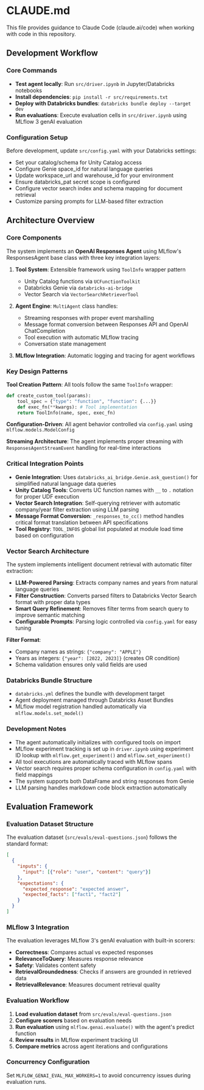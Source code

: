 # CLAUDE.md

This file provides guidance to Claude Code (claude.ai/code) when working with code in this repository.

## Development Workflow

### Core Commands

- **Test agent locally**: Run `src/driver.ipynb` in Jupyter/Databricks notebooks
- **Install dependencies**: `pip install -r src/requirements.txt`
- **Deploy with Databricks bundles**: `databricks bundle deploy --target dev`
- **Run evaluations**: Execute evaluation cells in `src/driver.ipynb` using MLflow 3 genAI evaluation

### Configuration Setup

Before development, update `src/config.yaml` with your Databricks settings:

- Set your catalog/schema for Unity Catalog access
- Configure Genie space_id for natural language queries  
- Update workspace_url and warehouse_id for your environment
- Ensure databricks_pat secret scope is configured
- Configure vector search index and schema mapping for document retrieval
- Customize parsing prompts for LLM-based filter extraction

## Architecture Overview

### Core Components

The system implements an **OpenAI Responses Agent** using MLflow's ResponsesAgent base class with three key integration layers:

1. **Tool System**: Extensible framework using `ToolInfo` wrapper pattern
   - Unity Catalog functions via `UCFunctionToolkit`
   - Databricks Genie via `databricks-ai-bridge`
   - Vector Search via `VectorSearchRetrieverTool`

2. **Agent Engine**: `MultiAgent` class handles:
   - Streaming responses with proper event marshalling
   - Message format conversion between Responses API and OpenAI ChatCompletion
   - Tool execution with automatic MLflow tracing
   - Conversation state management

3. **MLflow Integration**: Automatic logging and tracing for agent workflows

### Key Design Patterns

**Tool Creation Pattern**: All tools follow the same `ToolInfo` wrapper:

```python
def create_custom_tool(params):
    tool_spec = {"type": "function", "function": {...}}
    def exec_fn(**kwargs): # Tool implementation
    return ToolInfo(name, spec, exec_fn)
```

**Configuration-Driven**: All agent behavior controlled via `config.yaml` using `mlflow.models.ModelConfig`

**Streaming Architecture**: The agent implements proper streaming with `ResponsesAgentStreamEvent` handling for real-time interactions

### Critical Integration Points

- **Genie Integration**: Uses `databricks_ai_bridge.Genie.ask_question()` for simplified natural language data queries
- **Unity Catalog Tools**: Converts UC function names with `__` to `.` notation for proper UDF execution  
- **Vector Search Integration**: Self-querying retriever with automatic company/year filter extraction using LLM parsing
- **Message Format Conversion**: `_responses_to_cc()` method handles critical format translation between API specifications
- **Tool Registry**: `TOOL_INFOS` global list populated at module load time based on configuration

### Vector Search Architecture

The system implements intelligent document retrieval with automatic filter extraction:

- **LLM-Powered Parsing**: Extracts company names and years from natural language queries
- **Filter Construction**: Converts parsed filters to Databricks Vector Search format with proper data types
- **Smart Query Refinement**: Removes filter terms from search query to improve semantic matching
- **Configurable Prompts**: Parsing logic controlled via `config.yaml` for easy tuning

**Filter Format**:

- Company names as strings: `{"company": "APPLE"}`
- Years as integers: `{"year": [2022, 2023]}` (creates OR condition)
- Schema validation ensures only valid fields are used

### Databricks Bundle Structure

- `databricks.yml` defines the bundle with development target
- Agent deployment managed through Databricks Asset Bundles
- MLflow model registration handled automatically via `mlflow.models.set_model()`

### Development Notes

- The agent automatically initializes with configured tools on import
- MLflow experiment tracking is set up in `driver.ipynb` using experiment ID lookup with `mlflow.get_experiment()` and `mlflow.set_experiment()`
- All tool executions are automatically traced with MLflow spans
- Vector search requires proper schema configuration in `config.yaml` with field mappings
- The system supports both DataFrame and string responses from Genie
- LLM parsing handles markdown code block extraction automatically

## Evaluation Framework

### Evaluation Dataset Structure

The evaluation dataset (`src/evals/eval-questions.json`) follows the standard format:

```json
[
  {
    "inputs": {
      "input": [{"role": "user", "content": "query"}]
    },
    "expectations": {
      "expected_response": "expected answer",
      "expected_facts": ["fact1", "fact2"]
    }
  }
]
```

### MLflow 3 Integration

The evaluation leverages MLflow 3's genAI evaluation with built-in scorers:

- **Correctness**: Compares actual vs expected responses
- **RelevanceToQuery**: Measures response relevance
- **Safety**: Validates content safety
- **RetrievalGroundedness**: Checks if answers are grounded in retrieved data
- **RetrievalRelevance**: Measures document retrieval quality

### Evaluation Workflow

1. **Load evaluation dataset** from `src/evals/eval-questions.json`
2. **Configure scorers** based on evaluation needs
3. **Run evaluation** using `mlflow.genai.evaluate()` with the agent's predict function
4. **Review results** in MLflow experiment tracking UI
5. **Compare metrics** across agent iterations and configurations

### Concurrency Configuration

Set `MLFLOW_GENAI_EVAL_MAX_WORKERS=1` to avoid concurrency issues during evaluation runs.

